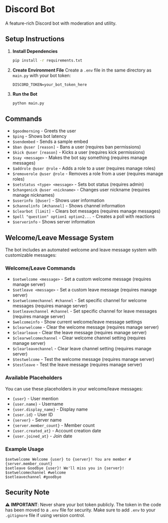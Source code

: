 # Discord Bot

A feature-rich Discord bot with moderation and utility.

## Setup Instructions

1. **Install Dependencies**
   ```bash
   pip install -r requirements.txt
   ```

2. **Create Environment File**
   Create a `.env` file in the same directory as `main.py` with your bot token:
   ```
   DISCORD_TOKEN=your_bot_token_here
   ```

3. **Run the Bot**
   ```bash
   python main.py
   ```

## Commands

- `$goodmorning` - Greets the user
- `$ping` - Shows bot latency
- `$sendembed` - Sends a sample embed
- `$ban @user [reason]` - Bans a user (requires ban permissions)
- `$kick @user [reason]` - Kicks a user (requires kick permissions)
- `$say <message>` - Makes the bot say something (requires manage messages)
- `$addrole @user @role` - Adds a role to a user (requires manage roles)
- `$removerole @user @role` - Removes a role from a user (requires manage roles)
- `$setstatus <type> <message>` - Sets bot status (requires admin)
- `$changenick @user <nickname>` - Changes user nickname (requires manage nicknames)
- `$userinfo [@user]` - Shows user information
- `$channelinfo [#channel]` - Shows channel information
- `$clearbot [limit]` - Clears bot messages (requires manage messages)
- `$poll "question" option1 option2...` - Creates a poll with reactions
- `$serverinfo` - Shows server information

## Welcome/Leave Message System

The bot includes an automated welcome and leave message system with customizable messages:

### Welcome/Leave Commands
- `$setwelcome <message>` - Set a custom welcome message (requires manage server)
- `$setleave <message>` - Set a custom leave message (requires manage server)
- `$setwelcomechannel #channel` - Set specific channel for welcome messages (requires manage server)
- `$setleavechannel #channel` - Set specific channel for leave messages (requires manage server)
- `$welcomeinfo` - Show current welcome/leave message settings
- `$clearwelcome` - Clear the welcome message (requires manage server)
- `$clearleave` - Clear the leave message (requires manage server)
- `$clearwelcomechannel` - Clear welcome channel setting (requires manage server)
- `$clearleavechannel` - Clear leave channel setting (requires manage server)
- `$testwelcome` - Test the welcome message (requires manage server)
- `$testleave` - Test the leave message (requires manage server)

### Available Placeholders
You can use these placeholders in your welcome/leave messages:
- `{user}` - User mention
- `{user.name}` - Username
- `{user.display_name}` - Display name
- `{user.id}` - User ID
- `{server}` - Server name
- `{server.member_count}` - Member count
- `{user.created_at}` - Account creation date
- `{user.joined_at}` - Join date

### Example Usage
```
$setwelcome Welcome {user} to {server}! You are member #{server.member_count}
$setleave Goodbye {user}! We'll miss you in {server}!
$setwelcomechannel #welcome
$setleavechannel #goodbye
```

## Security Note

⚠️ **IMPORTANT**: Never share your bot token publicly. The token in the code has been moved to a `.env` file for security. Make sure to add `.env` to your `.gitignore` file if using version control. 

